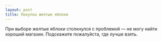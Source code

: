 ```yaml
---
layout: post 
title: Покупка желтые яблоки 
--- 
```

При выборе желтые яблоки столкнулся с проблемой — не могу найти хороший магазин. Подскажите пожалуйста, где лучше взять.